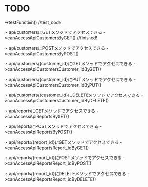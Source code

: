 # TODO
->testFunction() //test_code

・api/customersにGETメソッドでアクセスできる
->canAccessApiCustomersByGET()  //finished!


・api/customersにPOSTメソッドでアクセスできる
->canAccessApiCustomersByPOST()

・api/customers/{customer_id}にGETメソッドでアクセスできる
->canAccessApiCustomersCustomer_idByGET()

・api/customers/{customer_id}にPUTメソッドでアクセスできる
->canAccessApiCustomersCustomer_idByPUT()

・api/customers/{customer_id}にDELETEメソッドでアクセスできる
->canAccessApiCustomersCustomer_idByDELETE()

・api/reportsにGETメソッドでアクセスできる
->canAccessApiReportsByGET()

・api/reportsにPOSTメソッドでアクセスできる
->canAccessApiReportsByPOST()

・api/reports/{report_id}にGETメソッドでアクセスできる
->canAccessApiReportsReport_idByGET()

・api/reports/{report_id}にPOSTメソッドでアクセスできる
->canAccessApiReportsReport_idByPOST()

・api/reports/{report_id}にDELETEメソッドでアクセスできる
->canAccessApiReportsReport_idByDELETE()